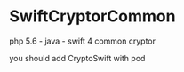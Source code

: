 # SwiftCryptorCommon
php 5.6 - java - swift 4 common cryptor



you should add CryptoSwift with pod 

